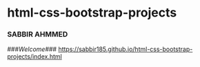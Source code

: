 # html-css-bootstrap-projects

### SABBIR AHMMED

###_Welcome_###
https://sabbir185.github.io/html-css-bootstrap-projects/index.html
